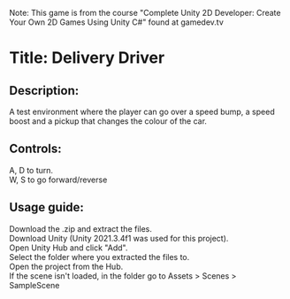 Note: This game is from the course "Complete Unity 2D Developer: Create Your Own 2D Games Using Unity C#" found at gamedev.tv

Title: Delivery Driver
============

Description:
------------
A test environment where the player can go over a speed bump, a speed boost and a pickup that changes the colour of the car.

Controls:
------------
A, D to turn.  
W, S to go forward/reverse

Usage guide:
------------
Download the .zip and extract the files.  
Download Unity (Unity 2021.3.4f1 was used for this project).  
Open Unity Hub and click "Add".  
Select the folder where you extracted the files to.  
Open the project from the Hub.  
If the scene isn't loaded, in the folder go to Assets > Scenes > SampleScene